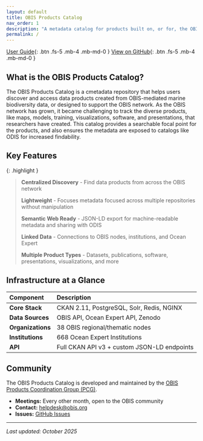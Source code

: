 ```yaml
---
layout: default
title: OBIS Products Catalog
nav_order: 1
description: "A metadata catalog for products built on, or for, the OBIS network"
permalink: /
---
```


[User Guide](/user-guide){: .btn .fs-5 .mb-4 .mb-md-0 }
[View on GitHub](https://github.com/iobis/obis-products-catalog){: .btn .fs-5 .mb-4 .mb-md-0 }

## What is the OBIS Products Catalog?

The OBIS Products Catalog is a cmetadata repository that helps users discover and access data products created from OBIS-mediated marine biodiversity data, or designed to support the OBIS network. As the OBIS network has grown, it became challenging to track the diverse products, like maps, models, training, visualizations, software, and presentations, that researchers have created. This catalog provides a searchable focal point for the products, and also ensures the metadata are exposed to catalogs like ODIS for increased findability.

## Key Features

{: .highlight }
> **Centralized Discovery** - Find data products from across the OBIS network
>
> **Lightweight** - Focuses metadata focused across multiple repositories without manipulation
>
> **Semantic Web Ready** - JSON-LD export for machine-readable metadata and sharing with ODIS
>
> **Linked Data** - Connections to OBIS nodes, institutions, and Ocean Expert
>
> **Multiple Product Types** - Datasets, publications, software, presentations, visualizations, and more

## Infrastructure at a Glance

| Component | Description |
|:----------|:------------|
| **Core Stack** | CKAN 2.11, PostgreSQL, Solr, Redis, NGINX |
| **Data Sources** | OBIS API, Ocean Expert API, Zenodo |
| **Organizations** | 38 OBIS regional/thematic nodes |
| **Institutions** | 668 Ocean Expert Institutions |
| **API** | Full CKAN API v3 + custom JSON-LD endpoints |

## Community

The OBIS Products Catalog is developed and maintained by the [OBIS Products Coordination Group (PCG)](https://manual.obis.org/nodes.html#obis-products-coordination-group).

- **Meetings:** Every other month, open to the OBIS community
- **Contact:** [helpdesk@obis.org](mailto:helpdesk@obis.org)
- **Issues:** [GitHub Issues](https://github.com/iobis/obis-products-catalog/issues)

---

*Last updated: October 2025*